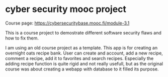 # cyber security mooc project

Course page: https://cybersecuritybase.mooc.fi/module-3.1

This is a course project to demostrate different software security flaws and how to fix them.

I am using an old course project as a template. This app is for creating an overnight oats recipe bank. User can create and account, add a new recipe, comment a recipe, add it to favorites and search recipes. Especially the adding recipe function is quite rigid and not really usefull, but as the original course was about creating a webapp with database to it filled its purpose.
